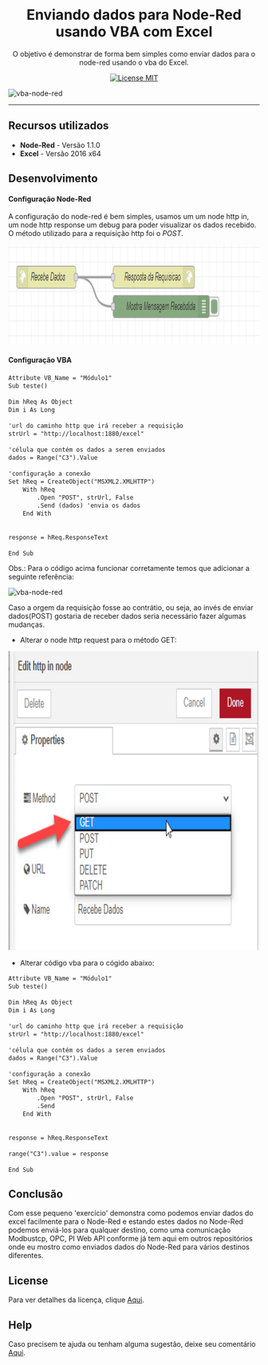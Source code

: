 
<h1 align="center">
<br>
Enviando dados para Node-Red usando VBA com Excel
</h1>

<p align="center">O objetivo é demonstrar de forma bem simples como enviar dados para o node-red usando o vba do Excel.</p>

<p align="center">
  <a href="https://www.apache.org/licenses/LICENSE-2.0">
    <img src="https://img.shields.io/badge/apache-2.0-blue" alt="License MIT">
  </a>
</p>

<div>
  <img src="https://github.com/dedynobre/enviando-dados-para-nodered-com-vba-excel/blob/master/func.gif" alt="vba-node-red" height="425">
</div>

<hr />

## Recursos utilizados

- **Node-Red** - Versão 1.1.0
- **Excel** - Versão 2016 x64

## Desenvolvimento

#### Configuração Node-Red
A configuração do node-red é bem simples, usamos um um node http in, um node http response um debug para poder visualizar os dados recebido.
O método utilizado para a requisição http foi o *POST*.
<div>
  <img src="https://github.com/dedynobre/enviando-dados-para-nodered-com-vba-excel/blob/master/ndr1.png" alt="vba-node-red" height="200">
</div>

#### Configuração VBA
```
Attribute VB_Name = "Módulo1"
Sub teste()

Dim hReq As Object
Dim i As Long

'url do caminho http que irá receber a requisição
strUrl = "http://localhost:1880/excel"

'célula que contém os dados a serem enviados
dados = Range("C3").Value

'configuração a conexão
Set hReq = CreateObject("MSXML2.XMLHTTP")
    With hReq
        .Open "POST", strUrl, False
        .Send (dados) 'envia os dados
    End With


response = hReq.ResponseText

End Sub

```

Obs.: Para o código acima funcionar corretamente temos que adicionar a seguinte referência:
<div>
  <img src="https://github.com/dedynobre/enviando-dados-para-nodered-com-vba-excel/blob/master/func2.gif" alt="vba-node-red">
</div>


Caso a orgem da requisição fosse ao contrátio, ou seja, ao invés de enviar dados(POST) gostaria de receber dados seria necessário fazer algumas mudanças.
- Alterar o node http request para o método GET:
<div>
  <img src="https://github.com/dedynobre/enviando-dados-para-nodered-com-vba-excel/blob/master/ndr2.png" alt="vba-node-red" height="600">
</div>

- Alterar código vba para o cógido abaixo:
```
Attribute VB_Name = "Módulo1"
Sub teste()

Dim hReq As Object
Dim i As Long

'url do caminho http que irá receber a requisição
strUrl = "http://localhost:1880/excel"

'célula que contém os dados a serem enviados
dados = Range("C3").Value

'configuração a conexão
Set hReq = CreateObject("MSXML2.XMLHTTP")
    With hReq
        .Open "POST", strUrl, False
        .Send
    End With


response = hReq.ResponseText

range("C3").value = response

End Sub

```

## Conclusão

Com esse pequeno 'exercício' demonstra como podemos enviar dados do excel facilmente para o Node-Red e estando estes dados no Node-Red podemos enviá-los para qualquer destino, como uma comunicação Modbustcp, OPC, PI Web API conforme já tem aqui em outros repositórios onde eu mostro como enviados dados do Node-Red para vários destinos diferentes.


## License

Para ver detalhes da licença, clique [Aqui](https://www.apache.org/licenses/LICENSE-2.0).

## Help

Caso precisem te ajuda ou tenham alguma sugestão, deixe seu comentário [Aqui](https://github.com/dedynobre/enviando-dados-para-nodered-com-vba-excel/issues).
